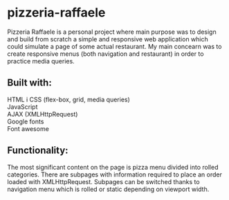 # pizzeria-raffaele

Pizzeria Raffaele is a personal project where main purpose was to design and build from scratch a simple and responsive web application which could simulate a page of some actual restaurant. My main concearn was to create responsive menus (both navigation and restaurant) in order to practice media queries.

## Built with:
HTML i CSS (flex-box, grid, media queries)<br/>
JavaScript<br/>
AJAX (XMLHttpRequest)<br/>
Google fonts<br/>
Font awesome<br/>

## Functionality:
The most significant content on the page is pizza menu divided into rolled categories. There are subpages with information required to place an order loaded with XMLHttpRequest. Subpages can be switched thanks to navigation menu which is rolled or static depending on viewport width.
